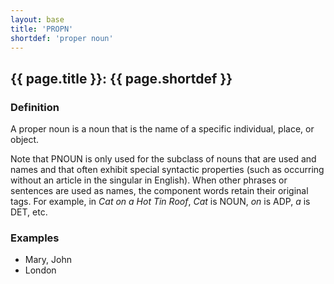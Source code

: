 ```yaml
---
layout: base
title: 'PROPN'
shortdef: 'proper noun'
---
```


## {{ page.title }}: {{ page.shortdef }}

### Definition

A proper noun is a noun that is the name of a specific individual, place, or object.

Note that PNOUN is only used for the subclass of nouns that are used and names and that often exhibit special syntactic properties (such as occurring without an article in the singular in English). When other phrases or sentences are used as names, the component words retain their original tags. For example, in _Cat on a Hot Tin Roof_, _Cat_ is NOUN, _on_ is ADP, _a_ is DET, etc.

### Examples

 - Mary, John
 - London

